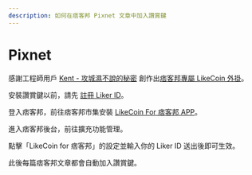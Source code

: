 ```yaml
---
description: 如何在痞客邦 Pixnet 文章中加入讚賞鍵
---
```


# Pixnet

感謝工程師用戶 [Kent - 攻城濕不說的秘密](https://www.facebook.com/Kent-%E6%94%BB%E5%9F%8E%E6%BF%95%E4%B8%8D%E8%AA%AA%E7%9A%84%E7%A7%98%E5%AF%86-416237552537339/) 創作出[痞客邦專屬 LikeCoin 外掛](https://appmarket.pixnet.tw/#!/addon/1331)。

安裝讚賞鍵以前，請先 [註冊 Liker ID](https://docs.like.co/v/zh/user-guide/liker-id/how-to-register-a-liker-id)。

登入痞客邦，前往痞客邦市集安裝 [LikeCoin For 痞客邦 APP](https://appmarket.pixnet.tw/#!/addon/1331)。

進入痞客邦後台，前往擴充功能管理。

點擊「LikeCoin for 痞客邦」的設定並輸入你的 Liker ID 送出後即可生效。

此後每篇痞客邦文章都會自動加入讚賞鍵。





